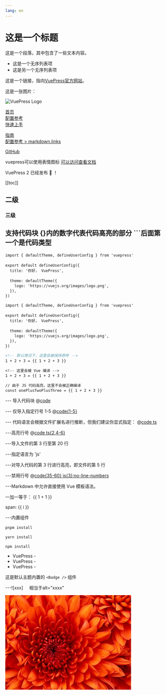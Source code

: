 ```yaml
---
lang: en
---
```


 # 这是一个标题

这是一个段落，其中包含了一些文本内容。

- 这是一个无序列表项
- 这是另一个无序列表项

这是一个链接，指向[VuePress官方网站](https://vuepress.vuejs.org/)。

这是一张图片：

![VuePress Logo](https://vuepress.vuejs.org/hero.png)

<!-- 相对路径 -->
[首页](../README.md)  
[配置参考](../reference/config.md)  
[快速上手](./getting-started.md)  
<!-- 绝对路径 -->
[指南](/zh/guide/README.md)  
[配置参考 > markdown.links](/zh/reference/config.md#links)  
<!-- URL -->
[GitHub](https://github.com) 

vuepress可以使用表情图标
[可以访问查看文档](https://github.com/ikatyang/emoji-cheat-sheet)

VuePress 2 已经发布 :tada: ！

[[toc]]
## 二级
### 三级

## 支持代码块 {}内的数字代表代码高亮的部分 ```后面第一个是代码类型
```ts{1,6-8}
import { defaultTheme, defineUserConfig } from 'vuepress'

export default defineUserConfig({
  title: '你好， VuePress',

  theme: defaultTheme({
    logo: 'https://vuejs.org/images/logo.png',
  }),
})
```

```ts:no-line-numbers
import { defaultTheme, defineUserConfig } from 'vuepress'

export default defineUserConfig({
  title: '你好， VuePress',

  theme: defaultTheme({
    logo: 'https://vuejs.org/images/logo.png',
  }),
})
```

```md
<!-- 默认情况下，这里会被保持原样 -->
1 + 2 + 3 = {{ 1 + 2 + 3 }}
```

```md:no-v-pre
<!-- 这里会被 Vue 编译 -->
1 + 2 + 3 = {{ 1 + 2 + 3 }}
```

```js:no-v-pre
// 由于 JS 代码高亮，这里不会被正确编译
const onePlusTwoPlusThree = {{ 1 + 2 + 3 }}
```

--- 导入代码块
@[code](./.vuepress/client.ts)

--- 仅导入指定行号 1-5
@[code{1-5}](./.vuepress/client.ts)

--- 代码语言会根据文件扩展名进行推断，但我们建议你显式指定：
@[code ts](./.vuepress/client.ts)

---高亮行号
@[code ts{2,4-6}](./.vuepress/client.ts)


---导入文件的第 3 行至第 20 行

---指定语言为 'js'

---对导入代码的第 3 行进行高亮，即文件的第 5 行

---禁用行号
@[code{35-60} js{3}:no-line-numbers](./.vuepress/.cache/deps/vue-router.js)

---Markdown 中允许直接使用 Vue 模板语法。

一加一等于： {{ 1 + 1 }}

<span v-for="i in 3"> span: {{ i }} </span>


---内置组件
<CodeGroup>
  <CodeGroupItem title="PNPM">

```bash:no-line-numbers
pnpm install
```

  </CodeGroupItem>

  <CodeGroupItem title="YARN">

```bash:no-line-numbers
yarn install
```

  </CodeGroupItem>

  <CodeGroupItem title="NPM" active>

```bash:no-line-numbers
npm install
```

  </CodeGroupItem>
</CodeGroup>

- VuePress - <Badge type="tip" text="v2" vertical="top" />
- VuePress - <Badge type="warning" text="v2" vertical="middle" />
- VuePress - <Badge type="danger" text="v2" vertical="bottom" />


这是默认主题内置的 `<Badge />` 组件 <Badge text="演示" />

---![xxx] &nbsp;&nbsp;&nbsp; 相当于alt="xxxx" 

![图片](/images/1.jpg)